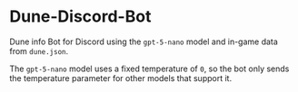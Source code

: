 # Dune-Discord-Bot
Dune info Bot for Discord using the `gpt-5-nano` model and in-game data from `dune.json`.

The `gpt-5-nano` model uses a fixed temperature of `0`, so the bot only sends
the temperature parameter for other models that support it.
